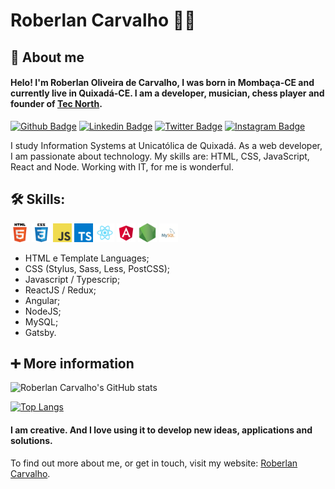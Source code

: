 # Roberlan Carvalho 👨‍💻
 
## 💬 About me

#### Helo! I'm Roberlan Oliveira de Carvalho, I was born in Mombaça-CE and currently live in Quixadá-CE. I am a developer, musician, chess player and founder of [Tec North](https://tecnorth.com.br/).

[![Github Badge](https://img.shields.io/badge/-Github-000?style=flat-square&logo=Github&logoColor=white&link=https://github.com/roberlancarvalho)](https://github.com/roberlancarvalho)
[![Linkedin Badge](https://img.shields.io/badge/-LinkedIn-blue?style=flat-square&logo=Linkedin&logoColor=white&link=https://www.linkedin.com/in/roberlancarvalho/)](https://www.linkedin.com/in/roberlancarvalho/)
[![Twitter Badge](https://img.shields.io/badge/-Twitter-1ca0f1?style=flat-square&labelColor=1ca0f1&logo=twitter&logoColor=white&link=https://twitter.com/roberlancarvalh)](https://twitter.com/roberlancarvalh)
[![Instagram Badge](https://img.shields.io/badge/-Instagram-bc2a8d?style=flat-square&labelColor=bc2a8d&logo=instagram&logoColor=white&link=https://www.instagram.com/roberlancarvalho/)](https://www.instagram.com/roberlancarvalho/)


I study Information Systems at Unicatólica de Quixadá. As a web developer, I am passionate about technology. My skills are: HTML, CSS, JavaScript, React and Node. Working with IT, for me is wonderful.

## 🛠️ Skills:

<code><img height="30" src="https://raw.githubusercontent.com/github/explore/80688e429a7d4ef2fca1e82350fe8e3517d3494d/topics/html/html.png"></code> 
<code><img height="30" src="https://raw.githubusercontent.com/github/explore/80688e429a7d4ef2fca1e82350fe8e3517d3494d/topics/css/css.png"></code> 
<code><img height="30" src="https://raw.githubusercontent.com/github/explore/80688e429a7d4ef2fca1e82350fe8e3517d3494d/topics/javascript/javascript.png"></code> 
<code><img height="30" src="https://raw.githubusercontent.com/github/explore/80688e429a7d4ef2fca1e82350fe8e3517d3494d/topics/typescript/typescript.png"></code>
<code><img height="30" src="https://raw.githubusercontent.com/github/explore/80688e429a7d4ef2fca1e82350fe8e3517d3494d/topics/react/react.png"></code> 
<code><img height="30" src="https://raw.githubusercontent.com/github/explore/80688e429a7d4ef2fca1e82350fe8e3517d3494d/topics/angular/angular.png"></code>
<code><img height="30" src="https://raw.githubusercontent.com/github/explore/80688e429a7d4ef2fca1e82350fe8e3517d3494d/topics/nodejs/nodejs.png"></code>
<code><img height="30" src="https://raw.githubusercontent.com/github/explore/80688e429a7d4ef2fca1e82350fe8e3517d3494d/topics/mysql/mysql.png"></code>

* HTML e Template Languages;
* CSS (Stylus, Sass, Less, PostCSS);
* Javascript / Typescrip;
* ReactJS / Redux;
* Angular;
* NodeJS;
* MySQL;
* Gatsby.


## :heavy_plus_sign: More information

![Roberlan Carvalho's GitHub stats](https://github-readme-stats.vercel.app/api?username=roberlancarvalho&show_icons=true&theme=blue-green)

[![Top Langs](https://github-readme-stats.vercel.app/api/top-langs/?username=roberlancarvalho)](https://github.com/anuraghazra/github-readme-stats&theme=blue-green)

#### I am creative. And I love using it to develop new ideas, applications and solutions.

To find out more about me, or get in touch, visit my website: [Roberlan Carvalho](http://roberlancarvalho.com/).

<!--
**roberlancarvalho/roberlancarvalho** is a ✨ _special_ ✨ repository because its `README.md` (this file) appears on your GitHub profile.

Here are some ideas to get you started:

- 🔭 I’m currently working on ...
- 🌱 I’m currently learning ...
- 👯 I’m looking to collaborate on ...
- 🤔 I’m looking for help with ...
- 💬 Ask me about ...
- 📫 How to reach me: ...
- 😄 Pronouns: ...
- ⚡ Fun fact: ...
-->
